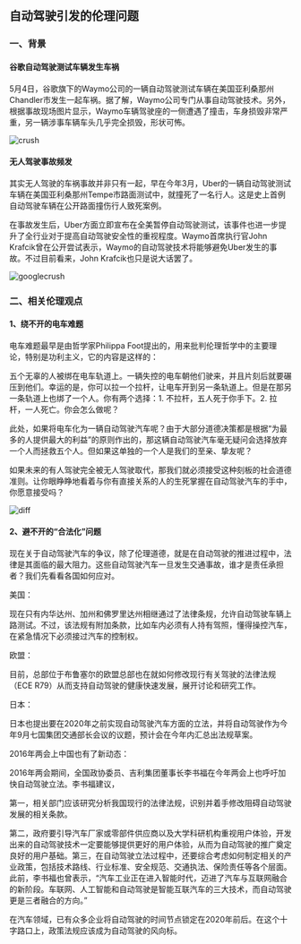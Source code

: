 ## 自动驾驶引发的伦理问题
### 一、背景
#### 谷歌自动驾驶测试车辆发生车祸
5月4日，谷歌旗下的Waymo公司的一辆自动驾驶测试车辆在美国亚利桑那州Chandler市发生一起车祸。据了解，Waymo公司专门从事自动驾驶技术。另外，根据事故现场图片显示，Waymo车辆驾驶座的一侧遭遇了撞击，车身损毁非常严重，另一辆涉事车辆车头几乎完全损毁，形状可怖。

![crush](https://ss1.baidu.com/6ONXsjip0QIZ8tyhnq/it/u=410801137,694322523&fm=173&app=25&f=JPEG?w=640&h=360&s=7A0721C045A90F076EA65D960300D09A)

#### 无人驾驶事故频发
其实无人驾驶的车祸事故并非只有一起，早在今年3月，Uber的一辆自动驾驶测试车辆在美国亚利桑那州Tempe市路面测试中，就撞死了一名行人。这是史上首例自动驾驶车辆在公开路面撞伤行人致死案例。

在事故发生后，Uber方面立即宣布在全美暂停自动驾驶测试，该事件也进一步提升了全行业对于提高自动驾驶安全性的重视程度。Waymo首席执行官John Krafcik曾在公开尝试表示，Waymo的自动驾驶技术将能够避免Uber发生的事故。不过目前看来，John Krafcik也只是说大话罢了。

![googlecrush](https://ss2.baidu.com/6ONYsjip0QIZ8tyhnq/it/u=1752883844,3914374616&fm=173&app=25&f=JPEG?w=640&h=480&s=62B338C5640606E64AB50C9003001052)

### 二、相关伦理观点
#### 1、绕不开的电车难题
电车难题最早是由哲学家Philippa Foot提出的，用来批判伦理哲学中的主要理论，特别是功利主义，它的内容是这样的：

五个无辜的人被绑在电车轨道上。一辆失控的电车朝他们驶来，并且片刻后就要碾压到他们。幸运的是，你可以拉一个拉杆，让电车开到另一条轨道上。但是在那另一条轨道上也绑了一个人。你有两个选择：1. 不拉杆，五人死于你手下。2. 拉杆，一人死亡。你会怎么做呢？

此处，如果将电车化为一辆自动驾驶汽车呢？由于大部分道德决策都是根据“为最多的人提供最大的利益”的原则作出的，那这辆自动驾驶汽车毫无疑问会选择放弃一个人而拯救五个人。但如果这单独的一个人是我们的至亲、挚友呢？

如果未来的有人驾驶完全被无人驾驶取代，那我们就必须接受这种刻板的社会道德准则。让你眼睁睁地看着与你有直接关系的人的生死掌握在自动驾驶汽车的手中，你愿意接受吗？

![diff](https://ss0.bdstatic.com/70cFvHSh_Q1YnxGkpoWK1HF6hhy/it/u=608669552,2450432740&fm=26&gp=0.jpg)
#### 2、避不开的“合法化”问题
现在关于自动驾驶汽车的争议，除了伦理道德，就是在自动驾驶的推进过程中，法律是其面临的最大阻力。这些自动驾驶汽车一旦发生交通事故，谁才是责任承担者？我们先看看各国如何应对。

美国：

现在只有内华达州、加州和佛罗里达州相继通过了法律条规，允许自动驾驶车辆上路测试。不过，该法规有附加条款，比如车内必须有人持有驾照，懂得操控汽车，在紧急情况下必须接过汽车的控制权。

欧盟：

目前，总部位于布鲁塞尔的欧盟总部也在就如何修改现行有关驾驶的法律法规（ECE R79）从而支持自动驾驶的健康快速发展，展开讨论和研究工作。

日本：

日本也提出要在2020年之前实现自动驾驶汽车方面的立法，并将自动驾驶作为今年9月七国集团交通部长会议的议题，预计会在今年内汇总出法规草案。

2016年两会上中国也有了新动态：

2016年两会期间，全国政协委员、吉利集团董事长李书福在今年两会上也呼吁加快自动驾驶立法。李书福建议，

第一，相关部门应该研究分析我国现行的法律法规，识别并着手修改阻碍自动驾驶发展的相关条款。

第二，政府要引导汽车厂家或零部件供应商以及大学科研机构重视用户体验，开发出来的自动驾驶技术一定要能够提供更好的用户体验，从而为自动驾驶的推广奠定良好的用户基础。第三，在自动驾驶立法过程中，还要综合考虑如何制定相关的产业政策，包括技术路线、行业标准、安全规范、交通执法、保险责任等各个层面。此前，李书福也曾表示，“汽车工业正在进入智能时代，迈进了汽车与互联网融合的新阶段。车联网、人工智能和自动驾驶是智能互联汽车的三大技术，而自动驾驶更是三者融合的方向。”

在汽车领域，已有众多企业将自动驾驶的时间节点锁定在2020年前后。在这个十字路口上，政策法规应该成为自动驾驶的风向标。